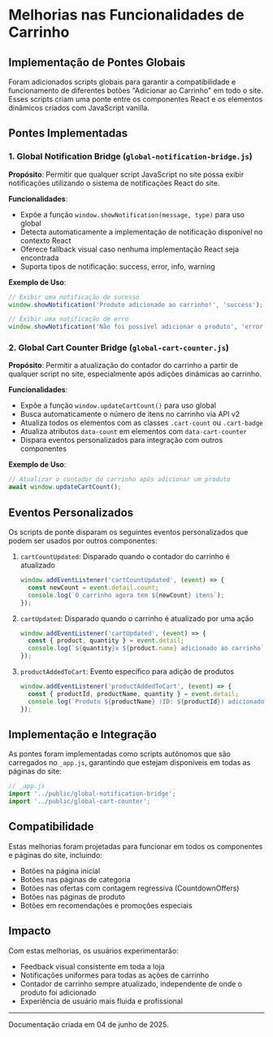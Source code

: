 # Melhorias nas Funcionalidades de Carrinho

## Implementação de Pontes Globais

Foram adicionados scripts globais para garantir a compatibilidade e funcionamento de diferentes botões "Adicionar ao Carrinho" em todo o site. Esses scripts criam uma ponte entre os componentes React e os elementos dinâmicos criados com JavaScript vanilla.

## Pontes Implementadas

### 1. Global Notification Bridge (`global-notification-bridge.js`)

**Propósito**: Permitir que qualquer script JavaScript no site possa exibir notificações utilizando o sistema de notificações React do site.

**Funcionalidades**:
- Expõe a função `window.showNotification(message, type)` para uso global
- Detecta automaticamente a implementação de notificação disponível no contexto React
- Oferece fallback visual caso nenhuma implementação React seja encontrada
- Suporta tipos de notificação: success, error, info, warning

**Exemplo de Uso**:
```javascript
// Exibir uma notificação de sucesso
window.showNotification('Produto adicionado ao carrinho!', 'success');

// Exibir uma notificação de erro
window.showNotification('Não foi possível adicionar o produto', 'error');
```

### 2. Global Cart Counter Bridge (`global-cart-counter.js`)

**Propósito**: Permitir a atualização do contador do carrinho a partir de qualquer script no site, especialmente após adições dinâmicas ao carrinho.

**Funcionalidades**:
- Expõe a função `window.updateCartCount()` para uso global
- Busca automaticamente o número de itens no carrinho via API v2
- Atualiza todos os elementos com as classes `.cart-count` ou `.cart-badge`
- Atualiza atributos `data-count` em elementos com `data-cart-counter`
- Dispara eventos personalizados para integração com outros componentes

**Exemplo de Uso**:
```javascript
// Atualizar o contador do carrinho após adicionar um produto
await window.updateCartCount();
```

## Eventos Personalizados

Os scripts de ponte disparam os seguintes eventos personalizados que podem ser usados por outros componentes:

1. `cartCountUpdated`: Disparado quando o contador do carrinho é atualizado
   ```javascript
   window.addEventListener('cartCountUpdated', (event) => {
     const newCount = event.detail.count;
     console.log(`O carrinho agora tem ${newCount} itens`);
   });
   ```

2. `cartUpdated`: Disparado quando o carrinho é atualizado por uma ação
   ```javascript
   window.addEventListener('cartUpdated', (event) => {
     const { product, quantity } = event.detail;
     console.log(`${quantity}x ${product.name} adicionado ao carrinho`);
   });
   ```

3. `productAddedToCart`: Evento específico para adição de produtos
   ```javascript
   window.addEventListener('productAddedToCart', (event) => {
     const { productId, productName, quantity } = event.detail;
     console.log(`Produto ${productName} (ID: ${productId}) adicionado`);
   });
   ```

## Implementação e Integração

As pontes foram implementadas como scripts autônomos que são carregados no `_app.js`, garantindo que estejam disponíveis em todas as páginas do site:

```javascript
// _app.js
import '../public/global-notification-bridge';
import '../public/global-cart-counter';
```

## Compatibilidade

Estas melhorias foram projetadas para funcionar em todos os componentes e páginas do site, incluindo:
- Botões na página inicial
- Botões nas páginas de categoria
- Botões nas ofertas com contagem regressiva (CountdownOffers)
- Botões nas páginas de produto
- Botões em recomendações e promoções especiais

## Impacto

Com estas melhorias, os usuários experimentarão:
- Feedback visual consistente em toda a loja
- Notificações uniformes para todas as ações de carrinho
- Contador de carrinho sempre atualizado, independente de onde o produto foi adicionado
- Experiência de usuário mais fluida e profissional

---

Documentação criada em 04 de junho de 2025.
